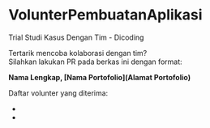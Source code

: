 # VolunterPembuatanAplikasi
Trial Studi Kasus Dengan Tim - Dicoding

Tertarik mencoba kolaborasi dengan tim?  
Silahkan lakukan PR pada berkas ini dengan format:

**Nama Lengkap, [Nama Portofolio](Alamat Portofolio)**  

Daftar volunter yang diterima:

-
-
